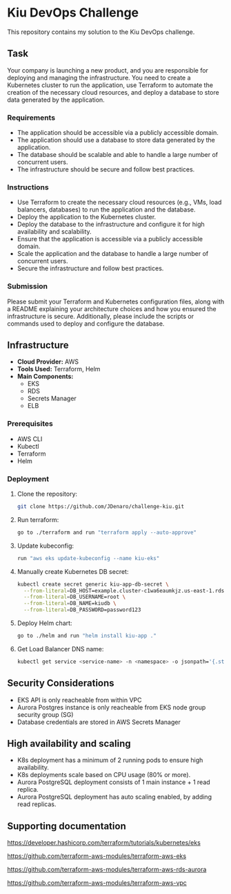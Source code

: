 # Kiu DevOps Challenge

This repository contains my solution to the Kiu DevOps challenge.

## Task
 Your company is launching a new product, and you are responsible for deploying and
 managing the infrastructure. You need to create a Kubernetes cluster to run the
 application, use Terraform to automate the creation of the necessary cloud resources, and
 deploy a database to store data generated by the application.
### Requirements
- The application should be accessible via a publicly accessible domain.
- The application should use a database to store data generated by the application.
- The database should be scalable and able to handle a large number of concurrent
users.
- The infrastructure should be secure and follow best practices.
### Instructions
- Use Terraform to create the necessary cloud resources (e.g., VMs, load balancers, databases) to run the application and the database.
- Deploy the application to the Kubernetes cluster.
- Deploy the database to the infrastructure and configure it for high availability and scalability.
- Ensure that the application is accessible via a publicly accessible domain.
- Scale the application and the database to handle a large number of concurrent users.
- Secure the infrastructure and follow best practices.
### Submission
Please submit your Terraform and Kubernetes configuration files, along with a README explaining your architecture choices and how you ensured the infrastructure is secure.
Additionally, please include the scripts or commands used to deploy and configure the database.
## Infrastructure

- **Cloud Provider:** AWS
- **Tools Used:** Terraform, Helm
- **Main Components:**
  - EKS
  - RDS
  - Secrets Manager
  - ELB

### Prerequisites

- AWS CLI
- Kubectl
- Terraform
- Helm

### Deployment

1. Clone the repository:
    ```bash
    git clone https://github.com/JDenaro/challenge-kiu.git
2. Run terraform:
    ```bash
    go to ./terraform and run "terraform apply --auto-approve"
3. Update kubeconfig:
    ```bash
    run "aws eks update-kubeconfig --name kiu-eks"
4. Manually create Kubernetes DB secret:
    ```bash
    kubectl create secret generic kiu-app-db-secret \
      --from-literal=DB_HOST=example.cluster-c1wa6eaumkjz.us-east-1.rds.amazonaws.com \
      --from-literal=DB_USERNAME=root \
      --from-literal=DB_NAME=kiudb \
      --from-literal=DB_PASSWORD=password123
5. Deploy Helm chart:
    ```bash
    go to ./helm and run "helm install kiu-app ."
6. Get Load Balancer DNS name:
    ```bash
    kubectl get service <service-name> -n <namespace> -o jsonpath='{.status.loadBalancer.ingress[0].hostname}'
## Security Considerations
- EKS API is only reacheable from within VPC
- Aurora Postgres instance is only reacheable from EKS node group security group (SG)
- Database credentials are stored in AWS Secrets Manager
## High availability and scaling
- K8s deployment has a minimum of 2 running pods to ensure high availability.
- K8s deployments scale based on CPU usage (80% or more). 
- Aurora PostgreSQL deployment consists of 1 main instance + 1 read replica.
- Aurora PostgreSQL deployment has auto scaling enabled, by adding read replicas.
## Supporting documentation

https://developer.hashicorp.com/terraform/tutorials/kubernetes/eks

https://github.com/terraform-aws-modules/terraform-aws-eks

https://github.com/terraform-aws-modules/terraform-aws-rds-aurora

https://github.com/terraform-aws-modules/terraform-aws-vpc